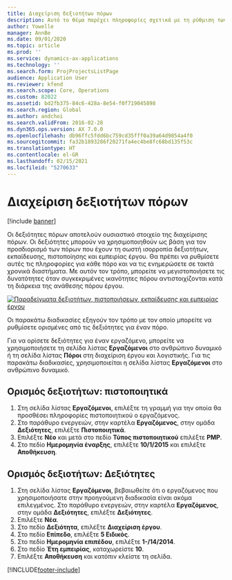 ```yaml
---
title: Διαχείριση δεξιοτήτων πόρων
description: Αυτό το θέμα παρέχει πληροφορίες σχετικά με τη ρύθμιση των δεξιοτήτων για πόρους έργου.
author: Yowelle
manager: AnnBe
ms.date: 09/01/2020
ms.topic: article
ms.prod: ''
ms.service: dynamics-ax-applications
ms.technology: ''
ms.search.form: ProjProjectsListPage
audience: Application User
ms.reviewer: kfend
ms.search.scope: Core, Operations
ms.custom: 82022
ms.assetid: bd2fb375-84c6-428a-8e54-f0f719045898
ms.search.region: Global
ms.author: andchoi
ms.search.validFrom: 2016-02-28
ms.dyn365.ops.version: AX 7.0.0
ms.openlocfilehash: db96ffc5fdd6bc759cd35fff0a39a64d9854a4f0
ms.sourcegitcommit: fa32b1893286f20271fa4ec4be8fc68bd135f53c
ms.translationtype: HT
ms.contentlocale: el-GR
ms.lasthandoff: 02/15/2021
ms.locfileid: "5270633"
---
```

# <a name="manage-resource-competencies"></a>Διαχείριση δεξιοτήτων πόρων

[!include [banner](../includes/banner.md)]

Οι δεξιότητες πόρων αποτελούν ουσιαστικό στοιχείο της διαχείρισης πόρων. Οι δεξιότητες μπορούν να χρησιμοποιηθούν ως βάση για τον προσδιορισμό των πόρων που έχουν τη σωστή ισορροπία δεξιοτήτων, εκπαίδευσης, πιστοποίησης και εμπειρίας έργου. Θα πρέπει να ρυθμίσετε αυτές τις πληροφορίες για κάθε πόρο και να τις ενημερώσετε σε τακτά χρονικά διαστήματα. Με αυτόν τον τρόπο, μπορείτε να μεγιστοποιήσετε τις δυνατότητες όταν συγκεκριμένες ικανότητες πόρου αντιστοιχίζονται κατά τη διάρκεια της ανάθεσης πόρου έργου.

[![Παραδείγματα δεξιοτήτων, πιστοποιήσεων, εκπαίδευσης και εμπειρίας έργου](./media/projectresourcing06-1024x383.jpg)](./media/projectresourcing06.jpg)

Οι παρακάτω διαδικασίες εξηγούν τον τρόπο με τον οποίο μπορείτε να ρυθμίσετε ορισμένες από τις δεξιότητες για έναν πόρο.

Για να ορίσετε δεξιότητες για έναν εργαζόμενο, μπορείτε να χρησιμοποιήσετε τη σελίδα λίστας **Εργαζόμενοι** στο ανθρώπινο δυναμικό ή τη σελίδα λίστας **Πόροι** στη διαχείριση έργου και λογιστικής. Για τις παρακάτω διαδικασίες, χρησιμοποιείται η σελίδα λίστας **Εργαζόμενοι** στο ανθρώπινο δυναμικό.

## <a name="set-up-competencies-certificates"></a>Ορισμός δεξιοτήτων: πιστοποιητικά

1. Στη σελίδα λίστας **Εργαζόμενοι**, επιλέξτε τη γραμμή για την οποία θα προσθέσει πληροφορίες πιστοποιητικού ο εργαζόμενος.
2. Στο παράθυρο ενεργειών, στην καρτέλα **Εργαζόμενος**, στην ομάδα **Δεξιότητες**, επιλέξτε **Πιστοποιητικά**.
3. Επιλέξτε **Νέο** και μετά στο πεδίο **Τύπος πιστοποιητικού** επιλέξτε **PMP**.
4. Στο πεδίο **Ημερομηνία έναρξης**, επιλέξτε **10/1/2015** και επιλέξτε **Αποθήκευση**.

## <a name="set-up-competencies-skills"></a>Ορισμός δεξιοτήτων: Δεξιότητες

1. Στη σελίδα λίστας **Εργαζόμενοι**, βεβαιωθείτε ότι ο εργαζόμενος που χρησιμοποιήσατε στην προηγούμενη διαδικασία είναι ακόμα επιλεγμένος. Στο παράθυρο ενεργειών, στην καρτέλα **Εργαζόμενος**, στην ομάδα **Δεξιότητες**, επιλέξτε **Δεξιότητες**.
2. Επιλέξτε **Νέα**.
3. Στο πεδίο **Δεξιότητα**, επιλέξτε **Διαχείριση έργου**.
4. Στο πεδίο **Επίπεδο**, επιλέξτε **5 Ειδικός**.
5. Στο πεδίο **Ημερομηνία επιπέδου**, επιλέξτε **1-/14/2014**.
6. Στο πεδίο **Έτη εμπειρίας**, καταχωρείστε **10**.
7. Επιλέξτε **Αποθήκευση** και κατόπιν κλείστε τη σελίδα.


[!INCLUDE[footer-include](../includes/footer-banner.md)]
